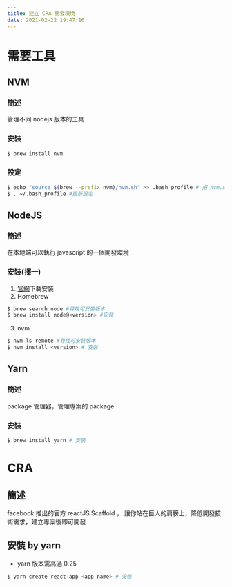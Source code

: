 ```yaml
---
title: 建立 CRA 開發環境
date: 2021-02-22 19:47:16
---
```

# 需要工具
## NVM
### 簡述
管理不同 nodejs 版本的工具
### 安裝
```sh
$ brew install nvm
```
### 設定
```sh
$ echo "source $(brew --prefix nvm)/nvm.sh" >> .bash_profile # 把 nvm.sh 路徑放入到 .bash_profile
$ . ~/.bash_profile #更新設定
```

## NodeJS

### 簡述

在本地端可以執行 javascript 的一個開發環境

### 安裝(擇一)
1. [官網](https://nodejs.org/en/)下載安裝
2. Homebrew
``` sh
$ brew search node #尋找可安裝版本
$ brew install node@<version> #安裝
```
3. nvm
``` sh
$ nvm ls-remote #尋找可安裝版本
$ nvm install <version> # 安裝
```

## Yarn
### 簡述
package 管理器，管理專案的 package 

### 安裝 
``` sh
$ brew install yarn # 安裝
```


# CRA 
## 簡述
facebook 推出的官方 reactJS Scaffold ， 讓你站在巨人的肩膀上，降低開發技術需求，建立專案後即可開發

## 安裝 by yarn
-  yarn 版本需高過 0.25
``` sh
$ yarn create react-app <app name> # 安裝 
```


